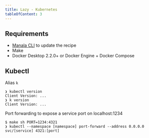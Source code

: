 ```yaml
---
title: Lazy - Kubernetes
tableOfContent: 3
---
```


## Requirements

* [Manala CLI](https://manala.github.io/manala/installation/) to update the recipe
* Make
* Docker Desktop 2.2.0+ or Docker Engine + Docker Compose

## Kubectl

Alias `k`
```
❯ kubectl version
Client Version: ...
❯ k version
Client Version: ...
```

Port forwarding to expose a service port on localhost:1234
```
$ make sh PORT=1234:4321
❯ kubectl --namespace [namespace] port-forward --address 0.0.0.0 svc/[service] 4321:[port]
```
